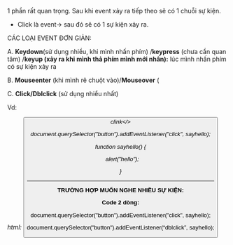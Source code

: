  1 phần rất quan trọng. Sau khi event xảy ra tiếp theo sẽ có 1 chuỗi sự kiện.

-   Click là event-> sau đó sẽ có 1 sự kiện xảy ra.

CÁC LOẠI EVENT ĐƠN GIẢN:

  

A. **Keydown**(sử dụng nhiều, khi mình nhấn phím) /**keypress** (chưa cần quan tâm) /**keyup (**xảy ra khi mình thả phím mình mới nhấn**):** lúc mình nhấn phím có sự kiện xảy ra

B. **Mouseenter** (khi mình rê chuột vào)/**Mouseover** (

C. **Click/Dblclick** (sử dụng nhiều nhất)

Vd:

_html: <button>clink</>_

_document.querySelector("button").addEventListener("click", sayhello);_

_function sayhello() {_

  _alert("hello");_

_}_

  

  

***

**TRƯỜNG HỢP MUỐN NGHE NHIỀU SỰ KIỆN:**

  

**Code 2 dòng:**

document.querySelector("button").addEventListener("click", sayhello);

document.querySelector("button").addEventListener(“dblclick”, sayhello);